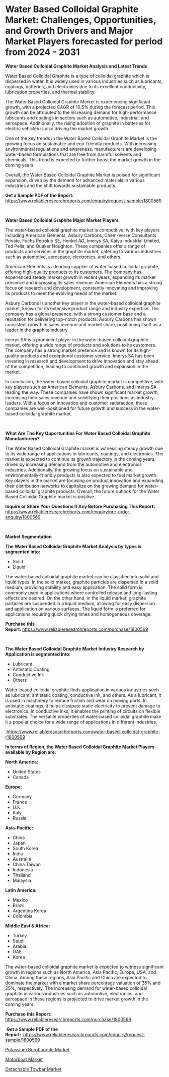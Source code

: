 <p><h1>Water Based Colloidal Graphite Market: Challenges, Opportunities, and Growth Drivers and Major Market Players forecasted for period from 2024 - 2031</h1></p><p><strong>Water Based Colloidal Graphite Market Analysis and Latest Trends</strong></p>
<p><p>Water Based Colloidal Graphite is a type of colloidal graphite which is dispersed in water. It is widely used in various industries such as lubricants, coatings, batteries, and electronics due to its excellent conductivity, lubrication properties, and thermal stability. </p><p>The Water Based Colloidal Graphite Market is experiencing significant growth, with a projected CAGR of 10.5% during the forecast period. This growth can be attributed to the increasing demand for high-performance lubricants and coatings in sectors such as automotive, industrial, and aerospace. Additionally, the rising adoption of graphite in batteries for electric vehicles is also driving the market growth.</p><p>One of the key trends in the Water Based Colloidal Graphite Market is the growing focus on sustainable and eco-friendly products. With increasing environmental regulations and awareness, manufacturers are developing water-based formulations that are free from harmful solvents and chemicals. This trend is expected to further boost the market growth in the coming years.</p><p>Overall, the Water Based Colloidal Graphite Market is poised for significant expansion, driven by the demand for advanced materials in various industries and the shift towards sustainable products.</p></p>
<p><strong>Get a Sample PDF of the Report:&nbsp;</strong> <a href="https://www.reliableresearchreports.com/enquiry/request-sample/1800569">https://www.reliableresearchreports.com/enquiry/request-sample/1800569</a></p>
<p>&nbsp;</p>
<p><strong>Water Based Colloidal Graphite Major Market Players</strong></p>
<p><p>The water-based colloidal graphite market is competitive, with key players including American Elements, Asbury Carbons, Chem-Verse Consultants Private, Fuchs Petrolub SE, Henkel AG, Imerys SA, Kaiyu Industrial Limited, Ted Pella, and Quaker Houghton. These companies offer a range of products and services in the graphite market, catering to various industries such as automotive, aerospace, electronics, and others.</p><p>American Elements is a leading supplier of water-based colloidal graphite, offering high-quality products to its customers. The company has experienced steady market growth in recent years, expanding its market presence and increasing its sales revenue. American Elements has a strong focus on research and development, constantly innovating and improving its products to meet the evolving needs of the market.</p><p>Asbury Carbons is another key player in the water-based colloidal graphite market, known for its extensive product range and industry expertise. The company has a global presence, with a strong customer base and a reputation for delivering top-notch products. Asbury Carbons has shown consistent growth in sales revenue and market share, positioning itself as a leader in the graphite industry.</p><p>Imerys SA is a prominent player in the water-based colloidal graphite market, offering a wide range of products and solutions to its customers. The company has a strong market presence and is known for its high-quality products and exceptional customer service. Imerys SA has been investing in research and development to drive innovation and stay ahead of the competition, leading to continued growth and expansion in the market.</p><p>In conclusion, the water-based colloidal graphite market is competitive, with key players such as American Elements, Asbury Carbons, and Imerys SA leading the way. These companies have shown significant market growth, increasing their sales revenue and solidifying their positions as industry leaders. With a focus on innovation and customer satisfaction, these companies are well-positioned for future growth and success in the water-based colloidal graphite market.</p></p>
<p>&nbsp;</p>
<p><strong>What Are The Key Opportunities For Water Based Colloidal Graphite Manufacturers?</strong></p>
<p><p>The Water Based Colloidal Graphite market is witnessing steady growth due to its wide range of applications in lubricants, coatings, and electronics. The market is expected to continue its growth trajectory in the coming years, driven by increasing demand from the automotive and electronics industries. Additionally, the growing focus on sustainable and environmentally-friendly products is also expected to fuel market growth. Key players in the market are focusing on product innovation and expanding their distribution networks to capitalize on the growing demand for water-based colloidal graphite products. Overall, the future outlook for the Water Based Colloidal Graphite market is positive.</p></p>
<p><strong>Inquire or Share Your Questions If Any Before Purchasing This Report:</strong> <a href="https://www.reliableresearchreports.com/enquiry/pre-order-enquiry/1800569">https://www.reliableresearchreports.com/enquiry/pre-order-enquiry/1800569</a></p>
<p>&nbsp;</p>
<p><strong>Market Segmentation</strong></p>
<p><strong>The Water Based Colloidal Graphite Market Analysis by types is segmented into:</strong></p>
<p><ul><li>Solid</li><li>Liquid</li></ul></p>
<p><p>The water-based colloidal graphite market can be classified into solid and liquid types. In the solid market, graphite particles are dispersed in a solid medium, providing stability and easy application. The solid form is commonly used in applications where controlled release and long-lasting effects are desired. On the other hand, in the liquid market, graphite particles are suspended in a liquid medium, allowing for easy dispersion and application on various surfaces. The liquid form is preferred for applications requiring quick drying times and homogeneous coverage.</p></p>
<p><strong>Purchase this Report:&nbsp;</strong><a href="https://www.reliableresearchreports.com/purchase/1800569">https://www.reliableresearchreports.com/purchase/1800569</a></p>
<p>&nbsp;</p>
<p><strong>The Water Based Colloidal Graphite Market Industry Research by Application is segmented into:</strong></p>
<p><ul><li>Lubricant</li><li>Antistatic Coating</li><li>Conductive Ink</li><li>Others</li></ul></p>
<p><p>Water-based colloidal graphite finds application in various industries such as lubricant, antistatic coating, conductive ink, and others. As a lubricant, it is used in machinery to reduce friction and wear on moving parts. In antistatic coatings, it helps dissipate static electricity to prevent damage to electronics. In conductive inks, it enables the printing of circuits on flexible substrates. The versatile properties of water-based colloidal graphite make it a popular choice for a wide range of applications in different industries.</p></p>
<p><a href="https://www.reliableresearchreports.com/water-based-colloidal-graphite-r1800569">&nbsp;https://www.reliableresearchreports.com/water-based-colloidal-graphite-r1800569</a></p>
<p><strong>In terms of Region, the Water Based Colloidal Graphite Market Players available by Region are:</strong></p>
<p>
    <p> <strong> North America: </strong>
        <ul>
            <li>United States</li>
            <li>Canada</li>
        </ul>
        </p> 
    <p> <strong> Europe: </strong>
        <ul>
            <li>Germany</li>
            <li>France</li>
            <li>U.K.</li>
            <li>Italy</li>
            <li>Russia</li>
        </ul>
        </p> 
    <p> <strong> Asia-Pacific: </strong>
        <ul>
            <li>China</li>
            <li>Japan</li>
            <li>South Korea</li>
            <li>India</li>
            <li>Australia</li>
            <li>China Taiwan</li>
            <li>Indonesia</li>
            <li>Thailand</li>
            <li>Malaysia</li>
        </ul>
        </p> 
    <p> <strong> Latin America: </strong>
        <ul>
            <li>Mexico</li>
            <li>Brazil</li>
            <li>Argentina Korea</li>
            <li>Colombia</li>
        </ul>
        </p> 
    <p> <strong> Middle East & Africa: </strong>
        <ul>
            <li>Turkey</li>
            <li>Saudi</li>
            <li>Arabia</li>
            <li>UAE</li>
            <li>Korea</li>
        </ul>
    </p>
    </p>
<p><p>The water-based colloidal graphite market is expected to witness significant growth in regions such as North America, Asia Pacific, Europe, USA, and China. Among these regions, Asia Pacific and China are expected to dominate the market with a market share percentage valuation of 35% and 25%, respectively. The increasing demand for water-based colloidal graphite in various industries such as automotive, electronics, and aerospace in these regions is projected to drive market growth in the coming years.</p></p>
<p><strong>Purchase this Report: </strong><a href="https://www.reliableresearchreports.com/purchase/1800569">https://www.reliableresearchreports.com/purchase/1800569</a></p>
<p>&nbsp;<strong>Get a Sample PDF of the Report:&nbsp;&nbsp;</strong><a href="https://www.reliableresearchreports.com/enquiry/request-sample/1800569">https://www.reliableresearchreports.com/enquiry/request-sample/1800569</a></p>
<p><strong></strong></p>
<p><p><a href="https://github.com/almainyongb/Market-Research-Report-List-1/blob/main/potassium-borofluoride-market.md">Potassium Borofluoride Market</a></p><p><a href="https://medium.com/@jacobwilkins67/global-motorboat-market-focus-on-product-type-outboard-motorboat-sterndrive-motorboat-inboard-cb85a1894e74">Motorboat Market</a></p><p><a href="https://medium.com/@erinveum/analyzing-detachable-towbar-market-dynamics-and-growth-drivers-and-forecasted-for-period-from-2024-9a80380799c5">Detachable Towbar Market</a></p></p>